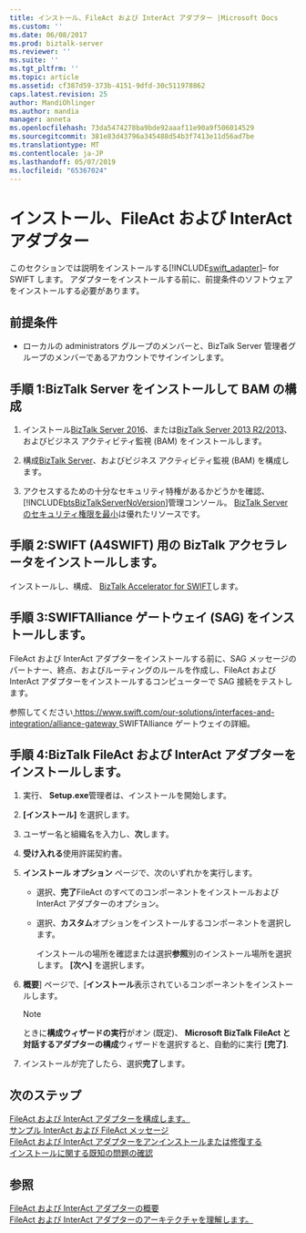 ```yaml
---
title: インストール、FileAct および InterAct アダプター |Microsoft Docs
ms.custom: ''
ms.date: 06/08/2017
ms.prod: biztalk-server
ms.reviewer: ''
ms.suite: ''
ms.tgt_pltfrm: ''
ms.topic: article
ms.assetid: cf387d59-373b-4151-9dfd-30c511978862
caps.latest.revision: 25
author: MandiOhlinger
ms.author: mandia
manager: anneta
ms.openlocfilehash: 73da5474278ba9bde92aaaf11e90a9f506014529
ms.sourcegitcommit: 381e83d43796a345488d54b3f7413e11d56ad7be
ms.translationtype: MT
ms.contentlocale: ja-JP
ms.lasthandoff: 05/07/2019
ms.locfileid: "65367024"
---
```

# <a name="install-the-fileact-and-interact-adapter"></a>インストール、FileAct および InterAct アダプター
このセクションでは説明をインストールする[!INCLUDE[swift_adapter](../../includes/swift-adapter-md.md)]– for SWIFT します。 アダプターをインストールする前に、前提条件のソフトウェアをインストールする必要があります。  
  
## <a name="prerequisites"></a>前提条件  

* ローカルの administrators グループのメンバーと、BizTalk Server 管理者グループのメンバーであるアカウントでサインインします。
  
## <a name="step-1-install-biztalk-server-and-configure-bam"></a>手順 1:BizTalk Server をインストールして BAM の構成

1. インストール[BizTalk Server 2016](../../install-and-config-guides/biztalk-server-2016-what-s-new-and-installation.md)、または[BizTalk Server 2013 R2/2013](../../install-and-config-guides/biztalk-server-2013-and-2013-r2-what-s-new-install-and-upgrade.md)、およびビジネス アクティビティ監視 (BAM) をインストールします。

2. 構成[BizTalk Server](../../install-and-config-guides/configure-biztalk-server.md)、およびビジネス アクティビティ監視 (BAM) を構成します。
  
3. アクセスするための十分なセキュリティ特権があるかどうかを確認、[!INCLUDE[btsBizTalkServerNoVersion](../../includes/btsbiztalkservernoversion-md.md)]管理コンソール。 [BizTalk Server のセキュリティ権限を最小](http://social.technet.microsoft.com/wiki/contents/articles/24590.minimum-security-rights-for-biztalk-server-2006-to-2016.aspx)は優れたリソースです。
  
## <a name="step-2-install-biztalk-accelerator-for-swift-a4swift"></a>手順 2:SWIFT (A4SWIFT) 用の BizTalk アクセラレータをインストールします。  

インストールし、構成、 [BizTalk Accelerator for SWIFT](../../adapters-and-accelerators/accelerator-swift/install-configure-and-deploy-the-biztalk-accelerator-for-swift.md)します。

  
## <a name="step-3-install-swiftalliance-gateway-sag"></a>手順 3:SWIFTAlliance ゲートウェイ (SAG) をインストールします。  
 FileAct および InterAct アダプターをインストールする前に、SAG メッセージのパートナー、終点、およびルーティングのルールを作成し、FileAct および InterAct アダプターをインストールするコンピューターで SAG 接続をテストします。

参照してください[ https://www.swift.com/our-solutions/interfaces-and-integration/alliance-gateway ](https://www.swift.com/our-solutions/interfaces-and-integration/alliance-gateway) SWIFTAlliance ゲートウェイの詳細。  

## <a name="step-4-install-the-biztalk-fileact-and-interact-adapters"></a>手順 4:BizTalk FileAct および InterAct アダプターをインストールします。  
  
1. 実行、 **Setup.exe**管理者は、インストールを開始します。  
  
2. **[インストール]** を選択します。  
  
3. ユーザー名と組織名を入力し、**次**します。  
  
4. **受け入れる**使用許諾契約書。
  
5. **インストール オプション** ページで、次のいずれかを実行します。  
  
   - 選択、**完了**FileAct のすべてのコンポーネントをインストールおよび InterAct アダプターのオプション。  
  
   - 選択、**カスタム**オプションをインストールするコンポーネントを選択します。  
  
     インストールの場所を確認または選択**参照**別のインストール場所を選択します。 **[次へ]** を選択します。  
  
6. **概要**] ページで、[**インストール**表示されているコンポーネントをインストールします。  
  
   > [!NOTE]
   >  ときに**構成ウィザードの実行**がオン (既定)、 **Microsoft BizTalk FileAct と対話するアダプターの構成**ウィザードを選択すると、自動的に実行 **[完了]**.  
  
7. インストールが完了したら、選択**完了**します。 

## <a name="next-steps"></a>次のステップ

[FileAct および InterAct アダプターを構成します。](../../adapters-and-accelerators/fileact-interact/configure-the-fileact-and-interact-adapter.md)  
[サンプル InterAct および FileAct メッセージ](../../adapters-and-accelerators/fileact-interact/sample-interact-and-fileact-messages.md)  
[FileAct および InterAct アダプターをアンインストールまたは修復する](../../adapters-and-accelerators/fileact-interact/uninstall-or-repair-the-fileact-and-interact-adapter.md)  
[インストールに関する既知の問題の確認](../../adapters-and-accelerators/fileact-interact/read-the-installation-known-issues.md)
  
## <a name="see-also"></a>参照  
[FileAct および InterAct アダプターの概要](../../adapters-and-accelerators/fileact-interact/getting-started-with-the-fileact-and-interact-adapters.md)  
[FileAct および InterAct アダプターのアーキテクチャを理解します。](../../adapters-and-accelerators/fileact-interact/understanding-fileact-and-interact-adapter-architecture.md)